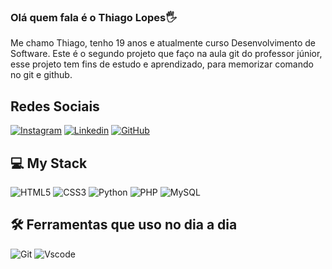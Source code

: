 ### Olá quem fala é o Thiago Lopes🖐️

Me chamo Thiago, tenho 19 anos e atualmente curso Desenvolvimento de Software. Este é o segundo projeto que faço na aula git do professor júnior, esse projeto tem fins de estudo e aprendizado, para memorizar comando no git e github.

## Redes Sociais

[![Instagram](https://img.shields.io/badge/Instagram-E4405F?style=for-the-badge&logo=instagram&logoColor=white)](www.instagram.com/marques_thiagoo/)
[![Linkedin](https://img.shields.io/badge/LinkedIn-0077B5?style=for-the-badge&logo=linkedin&logoColor=white)](https://www.linkedin.com/in/thiago-lopes-103ba0368)
[![GitHub](https://img.shields.io/badge/GitHub-000?style=for-the-badge&logo=github&logoColor)](https://github.com/Thiago270906)

## 💻 My Stack

![HTML5](https://img.shields.io/badge/HTML5-E34F26?style=for-the-badge&logo=html5&logoColor=white)
![CSS3](https://img.shields.io/badge/CSS3-1572B6?style=for-the-badge&logo=css3&logoColor=white)
![Python](https://img.shields.io/badge/python-3670A0?style=for-the-badge&logo=python&logoColor=ffdd54)
![PHP](https://img.shields.io/badge/PHP-777BB4?style=for-the-badge&logo=php&logoColor=white)
![MySQL](https://img.shields.io/badge/MySQL-00000F?style=for-the-badge&logo=mysql&logoColor=white)

## 🛠️ Ferramentas que uso no dia a dia

![Git](https://img.shields.io/badge/GIT-E44C30?style=for-the-badge&logo=git&logoColor=white)
![Vscode](https://img.shields.io/badge/Vscode-007ACC?style=for-the-badge&logo=visual-studio-code&logoColor=white)